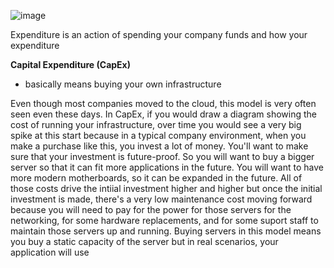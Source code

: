
![image](https://github.com/user-attachments/assets/627da449-50f0-445d-a732-1bc673d6f32b)


Expenditure is an action of spending your company funds and how your expenditure

**Capital Expenditure (CapEx)**
- basically means buying your own infrastructure

Even though most companies moved to the cloud, this model is very often seen even these days. In CapEx, if you would draw a diagram showing the cost of running your infrastructure, over time you would see a very big spike at this start because in a typical company environment, when you make a purchase like this, you invest a lot of money. You'll want to make sure that your investment is future-proof. So you will want to buy a bigger server so that it can fit more applications in the future. You will want to have more modern motherboards, so it can be expanded in the future. All of those costs drive the intiial investment higher and higher but once the initial investment is made, there's a very low maintenance cost moving forward because you will need to pay for the power for those servers for the networking, for some hardware replacements, and for some suport staff to maintain those servers up and running. Buying servers in this model means you buy a static capacity of the server but in real scenarios, your application will use 
